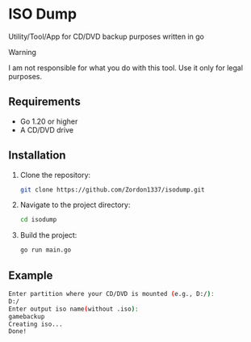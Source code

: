# ISO Dump
Utility/Tool/App for CD/DVD backup purposes written in go

> [!WARNING]  
> I am not responsible for what you do with this tool. Use it only for legal purposes.


## Requirements
- Go 1.20 or higher
- A CD/DVD drive

## Installation
1. Clone the repository:
    ```sh
    git clone https://github.com/Zordon1337/isodump.git
    ```
2. Navigate to the project directory:
    ```sh
    cd isodump
    ```
3. Build the project:
    ```sh
    go run main.go
    ```

## Example
```sh
Enter partition where your CD/DVD is mounted (e.g., D:/):
D:/
Enter output iso name(without .iso):
gamebackup
Creating iso...
Done!
```
